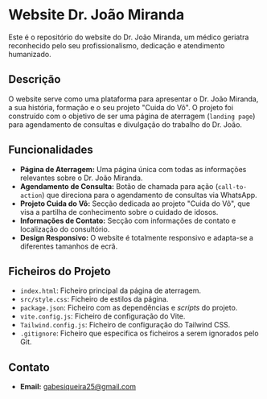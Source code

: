 # Website Dr. João Miranda

Este é o repositório do website do Dr. João Miranda, um médico geriatra reconhecido pelo seu profissionalismo, dedicação e atendimento humanizado.

## Descrição

O website serve como uma plataforma para apresentar o Dr. João Miranda, a sua história, formação e o seu projeto "Cuida do Vô". O projeto foi construído com o objetivo de ser uma página de aterragem (`landing page`) para agendamento de consultas e divulgação do trabalho do Dr. João.

## Funcionalidades

- **Página de Aterragem:** Uma página única com todas as informações relevantes sobre o Dr. João Miranda.
- **Agendamento de Consulta:** Botão de chamada para ação (`call-to-action`) que direciona para o agendamento de consultas via WhatsApp.
- **Projeto Cuida do Vô:** Secção dedicada ao projeto "Cuida do Vô", que visa a partilha de conhecimento sobre o cuidado de idosos.
- **Informações de Contato:** Secção com informações de contato e localização do consultório.
- **Design Responsivo:** O website é totalmente responsivo e adapta-se a diferentes tamanhos de ecrã.

## Ficheiros do Projeto

- `index.html`: Ficheiro principal da página de aterragem.
- `src/style.css`: Ficheiro de estilos da página.
- `package.json`: Ficheiro com as dependências e _scripts_ do projeto.
- `vite.config.js`: Ficheiro de configuração do Vite.
- `Tailwind.config.js`: Ficheiro de configuração do Tailwind CSS.
- `.gitignore`: Ficheiro que especifica os ficheiros a serem ignorados pelo Git.

## Contato

- **Email:** gabesiqueira25@gmail.com
